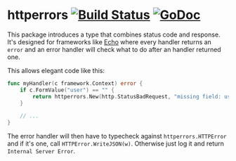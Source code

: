 # httperrors [![Build Status](https://travis-ci.org/fastbill/httperrors.svg?branch=master)](https://travis-ci.org/fastbill/httperrors) [![GoDoc](https://godoc.org/github.com/fastbill/httperrors?status.svg)](https://godoc.org/github.com/fastbill/httperrors)

This package introduces a type that combines status code and response. 
It's designed for frameworks like [Echo](https://echo.labstack.com) where every handler returns an `error` and an error handler will check what to do after an handler returned one.

This allows elegant code like this:

```go
func myHandler(c framework.Context) error {
	if c.FormValue("user") == "" {
		return httperrors.New(http.StatusBadRequest, "missing field: username")
	}
	
	// ...
}
```

The error handler will then have to typecheck against `httperrors.HTTPError` and if it's one, 
call `HTTPError.WriteJSON(w)`. Otherwise just log it and return `Internal Server Error`.
